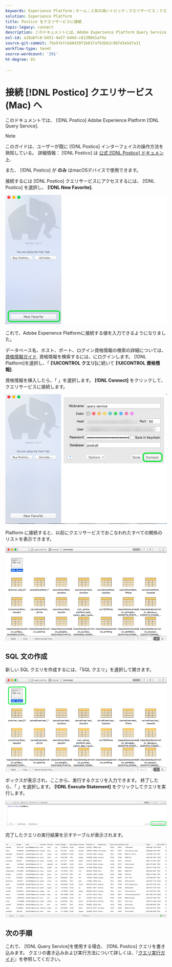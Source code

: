 ```yaml
---
keywords: Experience Platform；ホーム；人気の高いトピック；クエリサービス；クエリサービス；postico;Postico；クエリサービスへの接続；
solution: Experience Platform
title: Postico をクエリサービスに接続
topic-legacy: connect
description: このドキュメントには、Adobe Experience Platform Query Service 用のバックアップクライアント Postico をインストールするためのリンクが含まれています。
exl-id: a19abfc8-b431-4e57-b44d-c6130041af4a
source-git-commit: 75e97efcb68439f1b837af93b62c96f43e5d7a31
workflow-type: tm+mt
source-wordcount: '291'
ht-degree: 6%

---
```


# 接続 [!DNL Postico] クエリサービス (Mac) へ

このドキュメントでは、 [!DNL Postico] Adobe Experience Platform [!DNL Query Service].

>[!NOTE]
>
> このガイドは、ユーザーが既に [!DNL Postico] インターフェイスの操作方法を熟知している。 詳細情報： [!DNL Postico] は [公式 [!DNL Postico] ドキュメント](https://eggerapps.at/postico/docs).
> 
> また、 [!DNL Postico] が **のみ** はmacOSデバイスで使用できます。

接続するには [!DNL Postico] クエリサービスにアクセスするには、 [!DNL Postico] を選択し、 **[!DNL New Favorite]**.

![この [!DNL Postico] 新しいお気に入りがハイライトされた UI](../images/clients/postico/open-postico.png)

これで、Adobe Experience Platformに接続する値を入力できるようになりました。

データベース名、ホスト、ポート、ログイン資格情報の検索の詳細については、 [資格情報ガイド](../ui/credentials.md). 資格情報を検索するには、にログインします。 [!DNL Platform]を選択し、「 **[!UICONTROL クエリ]**&#x200B;に続いて **[!UICONTROL 資格情報]**.

資格情報を挿入したら、「 」を選択します。 **[!DNL Connect]** をクリックして、クエリサービスに接続します。

![[ 新しいお気に入り ] ダイアログ（接続がハイライト表示されています）。](../images/clients/postico/authentication-details.png)

Platform に接続すると、以前にクエリサービスでおこなわれたすべての関係のリストを表示できます。

![内の接続のリスト [!DNL Postico] UI](../images/clients/postico/show-queries.png)

## SQL 文の作成

新しい SQL クエリを作成するには、「SQL クエリ」を選択して開きます。

![この [!DNL Postico] 「SQL クエリ」ショートカットがハイライトされた UI](../images/clients/postico/create-query.png)

ボックスが表示され、ここから、実行するクエリを入力できます。 終了したら、「 」を選択します。 **[!DNL Execute Statement]** をクリックしてクエリを実行します。

![「Execute Statement」がハイライトされた SQL エディタ。](../images/clients/postico/run-statement.png)

完了したクエリの実行結果を示すテーブルが表示されます。

![サンプルクエリの結果のテーブル。](../images/clients/postico/query-results.png)

## 次の手順

これで、 [!DNL Query Service]を使用する場合、 [!DNL Postico] クエリを書き込みます。 クエリの書き込みおよび実行方法について詳しくは、『[クエリ実行ガイド](../best-practices/writing-queries.md)』を参照してください。
